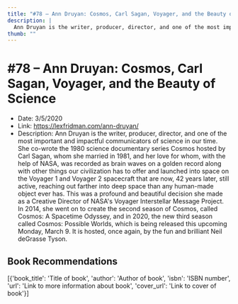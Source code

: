 ```yaml
---
title: "#78 – Ann Druyan: Cosmos, Carl Sagan, Voyager, and the Beauty of Science"
description: |
  Ann Druyan is the writer, producer, director, and one of the most important and impactful communicators of science in our time. She co-wrote the 1980 science documentary series Cosmos hosted by Carl Sagan, whom she married in 1981, and her love for whom, with the help of NASA, was recorded as brain waves on a golden record along with other things our civilization has to offer and launched into space on the Voyager 1 and Voyager 2 spacecraft that are now, 42 years later, still active, reaching out farther into deep space than any human-made object ever has. This was a profound and beautiful decision she made as a Creative Director of NASA's Voyager Interstellar Message Project. In 2014, she went on to create the second season of Cosmos, called Cosmos: A Spacetime Odyssey, and in 2020, the new third season called Cosmos: Possible Worlds, which is being released this upcoming Monday, March 9. It is hosted, once again, by the fun and brilliant Neil deGrasse Tyson."
thumb: ""
---
```


# #78 – Ann Druyan: Cosmos, Carl Sagan, Voyager, and the Beauty of Science

  - Date: 3/5/2020
  - Link: https://lexfridman.com/ann-druyan/
  - Description: Ann Druyan is the writer, producer, director, and one of the most important and impactful communicators of science in our time. She co-wrote the 1980 science documentary series Cosmos hosted by Carl Sagan, whom she married in 1981, and her love for whom, with the help of NASA, was recorded as brain waves on a golden record along with other things our civilization has to offer and launched into space on the Voyager 1 and Voyager 2 spacecraft that are now, 42 years later, still active, reaching out farther into deep space than any human-made object ever has. This was a profound and beautiful decision she made as a Creative Director of NASA's Voyager Interstellar Message Project. In 2014, she went on to create the second season of Cosmos, called Cosmos: A Spacetime Odyssey, and in 2020, the new third season called Cosmos: Possible Worlds, which is being released this upcoming Monday, March 9. It is hosted, once again, by the fun and brilliant Neil deGrasse Tyson.

## Book Recommendations

[{'book_title': 'Title of book', 'author': 'Author of book', 'isbn': 'ISBN number', 'url': 'Link to more information about book', 'cover_url': 'Link to cover of book'}]
